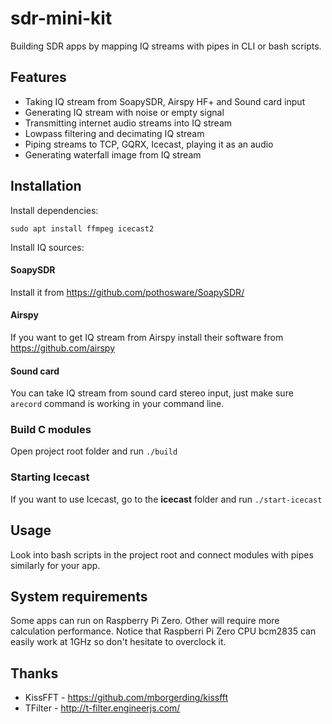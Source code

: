 # sdr-mini-kit
 Building SDR apps by mapping IQ streams with pipes in CLI or bash scripts. 
 
## Features
* Taking IQ stream from SoapySDR, Airspy HF+ and Sound card input
* Generating IQ stream with noise or empty signal
* Transmitting internet audio streams into IQ stream
* Lowpass filtering and decimating IQ stream
* Piping streams to TCP, GQRX, Icecast, playing it as an audio
* Generating waterfall image from IQ stream

## Installation
Install dependencies:
```
sudo apt install ffmpeg icecast2
```
Install IQ sources:
#### SoapySDR
Install it from https://github.com/pothosware/SoapySDR/

#### Airspy
If you want to get IQ stream from Airspy install their software from https://github.com/airspy

#### Sound card
You can take IQ stream from sound card stereo input, just make sure ```arecord``` command is working in your command line.

### Build C modules
Open project root folder and run ```./build```

### Starting Icecast
If you want to use Icecast, go to the **icecast** folder and run ```./start-icecast```

## Usage
Look into bash scripts in the project root and connect modules with pipes similarly for your app.

## System requirements
Some apps can run on Raspberry Pi Zero. Other will require more calculation performance. Notice that Raspberri Pi Zero CPU bcm2835 can easily work at 1GHz so don't hesitate to overclock it.

## Thanks
* KissFFT - https://github.com/mborgerding/kissfft
* TFilter - http://t-filter.engineerjs.com/
